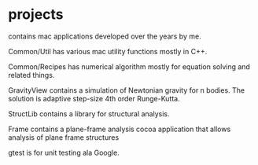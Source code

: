 # projects
contains mac applications developed over the years by me.

Common/Util has various mac utility functions mostly in C++.

Common/Recipes has numerical algorithm mostly for equation solving and related things.

GravityView contains a simulation of Newtonian gravity for n bodies. The solution is adaptive step-size 4th order Runge-Kutta.

StructLib contains a library for structural analysis.

Frame contains a plane-frame analysis cocoa application that allows analysis of plane frame structures

gtest is for unit testing ala Google.
